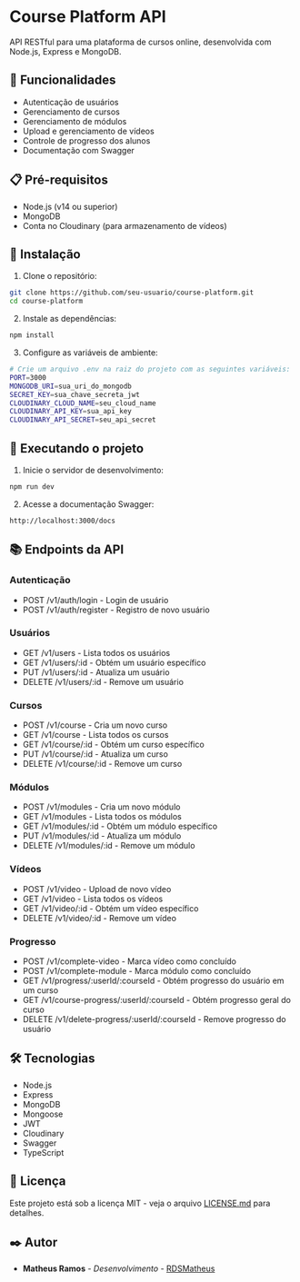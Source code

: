 # Course Platform API

API RESTful para uma plataforma de cursos online, desenvolvida com Node.js, Express e MongoDB.

## 🚀 Funcionalidades

- Autenticação de usuários
- Gerenciamento de cursos
- Gerenciamento de módulos
- Upload e gerenciamento de vídeos
- Controle de progresso dos alunos
- Documentação com Swagger

## 📋 Pré-requisitos

- Node.js (v14 ou superior)
- MongoDB
- Conta no Cloudinary (para armazenamento de vídeos)

## 🔧 Instalação

1. Clone o repositório:

```bash
git clone https://github.com/seu-usuario/course-platform.git
cd course-platform
```

2. Instale as dependências:

```bash
npm install
```

3. Configure as variáveis de ambiente:

```bash
# Crie um arquivo .env na raiz do projeto com as seguintes variáveis:
PORT=3000
MONGODB_URI=sua_uri_do_mongodb
SECRET_KEY=sua_chave_secreta_jwt
CLOUDINARY_CLOUD_NAME=seu_cloud_name
CLOUDINARY_API_KEY=sua_api_key
CLOUDINARY_API_SECRET=seu_api_secret
```

## 🚀 Executando o projeto

1. Inicie o servidor de desenvolvimento:

```bash
npm run dev
```

2. Acesse a documentação Swagger:

```
http://localhost:3000/docs
```

## 📚 Endpoints da API

### Autenticação

- POST /v1/auth/login - Login de usuário
- POST /v1/auth/register - Registro de novo usuário

### Usuários

- GET /v1/users - Lista todos os usuários
- GET /v1/users/:id - Obtém um usuário específico
- PUT /v1/users/:id - Atualiza um usuário
- DELETE /v1/users/:id - Remove um usuário

### Cursos

- POST /v1/course - Cria um novo curso
- GET /v1/course - Lista todos os cursos
- GET /v1/course/:id - Obtém um curso específico
- PUT /v1/course/:id - Atualiza um curso
- DELETE /v1/course/:id - Remove um curso

### Módulos

- POST /v1/modules - Cria um novo módulo
- GET /v1/modules - Lista todos os módulos
- GET /v1/modules/:id - Obtém um módulo específico
- PUT /v1/modules/:id - Atualiza um módulo
- DELETE /v1/modules/:id - Remove um módulo

### Vídeos

- POST /v1/video - Upload de novo vídeo
- GET /v1/video - Lista todos os vídeos
- GET /v1/video/:id - Obtém um vídeo específico
- DELETE /v1/video/:id - Remove um vídeo

### Progresso

- POST /v1/complete-video - Marca vídeo como concluído
- POST /v1/complete-module - Marca módulo como concluído
- GET /v1/progress/:userId/:courseId - Obtém progresso do usuário em um curso
- GET /v1/course-progress/:userId/:courseId - Obtém progresso geral do curso
- DELETE /v1/delete-progress/:userId/:courseId - Remove progresso do usuário

## 🛠️ Tecnologias

- Node.js
- Express
- MongoDB
- Mongoose
- JWT
- Cloudinary
- Swagger
- TypeScript

## 📄 Licença

Este projeto está sob a licença MIT - veja o arquivo [LICENSE.md](LICENSE.md) para detalhes.

## ✒️ Autor

- **Matheus Ramos** - _Desenvolvimento_ - [RDSMatheus](https://github.com/RDSMatheus)
